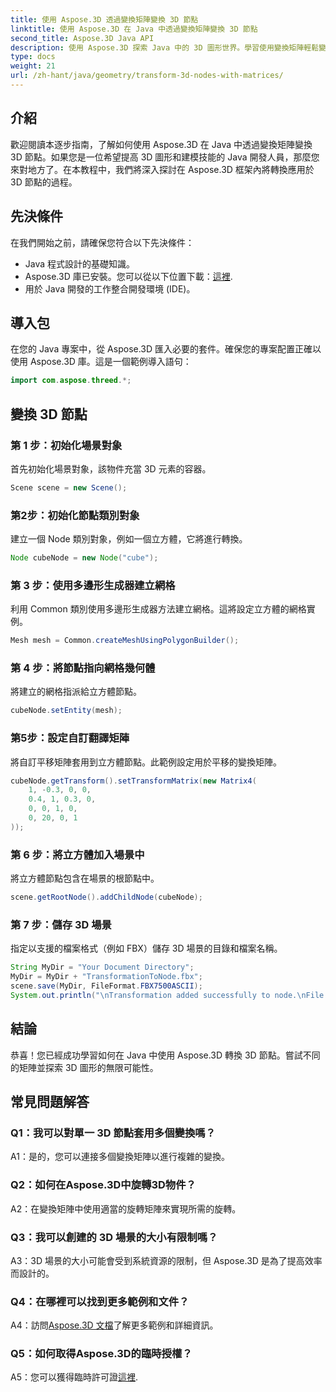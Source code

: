 ```yaml
---
title: 使用 Aspose.3D 透過變換矩陣變換 3D 節點
linktitle: 使用 Aspose.3D 在 Java 中透過變換矩陣變換 3D 節點
second_title: Aspose.3D Java API
description: 使用 Aspose.3D 探索 Java 中的 3D 圖形世界。學習使用變換矩陣輕鬆變換節點。
type: docs
weight: 21
url: /zh-hant/java/geometry/transform-3d-nodes-with-matrices/
---
```

## 介紹

歡迎閱讀本逐步指南，了解如何使用 Aspose.3D 在 Java 中透過變換矩陣變換 3D 節點。如果您是一位希望提高 3D 圖形和建模技能的 Java 開發人員，那麼您來對地方了。在本教程中，我們將深入探討在 Aspose.3D 框架內將轉換應用於 3D 節點的過程。

## 先決條件

在我們開始之前，請確保您符合以下先決條件：

- Java 程式設計的基礎知識。
-  Aspose.3D 庫已安裝。您可以從以下位置下載：[這裡](https://releases.aspose.com/3d/java/).
- 用於 Java 開發的工作整合開發環境 (IDE)。

## 導入包

在您的 Java 專案中，從 Aspose.3D 匯入必要的套件。確保您的專案配置正確以使用 Aspose.3D 庫。這是一個範例導入語句：

```java
import com.aspose.threed.*;

```

## 變換 3D 節點

### 第 1 步：初始化場景對象

首先初始化場景對象，該物件充當 3D 元素的容器。

```java
Scene scene = new Scene();
```

### 第2步：初始化節點類別對象

建立一個 Node 類別對象，例如一個立方體，它將進行轉換。

```java
Node cubeNode = new Node("cube");
```

### 第 3 步：使用多邊形生成器建立網格

利用 Common 類別使用多邊形生成器方法建立網格。這將設定立方體的網格實例。

```java
Mesh mesh = Common.createMeshUsingPolygonBuilder();
```

### 第 4 步：將節點指向網格幾何體

將建立的網格指派給立方體節點。

```java
cubeNode.setEntity(mesh);
```

### 第5步：設定自訂翻譯矩陣

將自訂平移矩陣套用到立方體節點。此範例設定用於平移的變換矩陣。

```java
cubeNode.getTransform().setTransformMatrix(new Matrix4(
    1, -0.3, 0, 0,
    0.4, 1, 0.3, 0,
    0, 0, 1, 0,
    0, 20, 0, 1
));
```

### 第 6 步：將立方體加入場景中

將立方體節點包含在場景的根節點中。

```java
scene.getRootNode().addChildNode(cubeNode);
```

### 第 7 步：儲存 3D 場景

指定以支援的檔案格式（例如 FBX）儲存 3D 場景的目錄和檔案名稱。

```java
String MyDir = "Your Document Directory";
MyDir = MyDir + "TransformationToNode.fbx";
scene.save(MyDir, FileFormat.FBX7500ASCII);
System.out.println("\nTransformation added successfully to node.\nFile saved at " + MyDir);
```

## 結論

恭喜！您已經成功學習如何在 Java 中使用 Aspose.3D 轉換 3D 節點。嘗試不同的矩陣並探索 3D 圖形的無限可能性。

## 常見問題解答

### Q1：我可以對單一 3D 節點套用多個變換嗎？

A1：是的，您可以連接多個變換矩陣以進行複雜的變換。

### Q2：如何在Aspose.3D中旋轉3D物件？

A2：在變換矩陣中使用適當的旋轉矩陣來實現所需的旋轉。

### Q3：我可以創建的 3D 場景的大小有限制嗎？

A3：3D 場景的大小可能會受到系統資源的限制，但 Aspose.3D 是為了提高效率而設計的。

### Q4：在哪裡可以找到更多範例和文件？

 A4：訪問[Aspose.3D 文檔](https://reference.aspose.com/3d/java/)了解更多範例和詳細資訊。

### Q5：如何取得Aspose.3D的臨時授權？

 A5：您可以獲得臨時許可證[這裡](https://purchase.aspose.com/temporary-license/).
